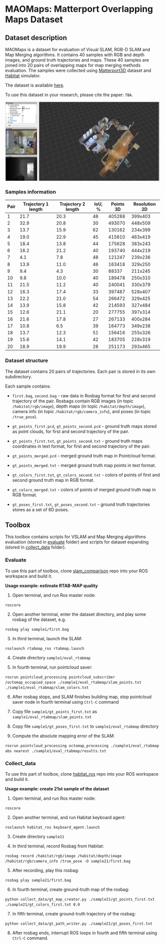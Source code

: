 # MAOMaps: Matterport Overlapping Maps Dataset

## Dataset description

MAOMaps is a dataset for evaluation of Visual SLAM, RGB-D SLAM and Map Merging algorithms. It contains 40 samples with RGB and depth images, and ground truth trajectories and maps. These 40 samples are joined into 20 pairs of overlapping maps for map merging methods evaluation. The samples were collected using [Matterport3D](https://niessner.github.io/Matterport/) dataset and [Habitat](https://aihabitat.org/) simulator.

The dataset is available [here](https://drive.google.com/drive/folders/1K88CglO9go3K4pJn_YUZCuWnT8yALefI).

To use this dataset in your research, please cite the paper: `TBA`.

![Image](img/maomaps_screen.png?raw=true "Title")

### Samples information

| Pair | Trajectory 1 length | Trajectory 2 length | IoU, % | Points 3D | Resolution 2D |
|------|---------------------|---------------------|--------|-----------|---------------|
|   1  |         21.7        |         20.3        | 48     | 405288    | 399x403       |
|   2  |         32.9        |         20.8        | 30     | 493070    | 448x509       | 
|   3  |         13.7        |         15.9        | 62     | 130162    | 234x399       | 
|   4  |         19.0        |         22.9        | 45     | 415810    | 463x419       | 
|   5  |         18.4        |         13.8        | 44     | 175628    | 383x243       | 
|   6  |         16.2        |         21.2        | 40     | 193740    | 444x219       | 
|   7  |         4.1         |         7.8         | 48     | 121247    | 239x236       | 
|   8  |         13.9        |         11.0        | 46     | 163418    | 329x250       |
|   9  |         9.4         |         4.3         | 30     | 88337     | 211x245       | 
|   10 |         9.8         |         10.0        | 40     | 189478    | 250x310       | 
|  11  |         21.5        |         11.2        | 40     | 240041    | 330x379       | 
|  12  |         16.3        |         17.4        | 33     | 397487    | 528x407       | 
|  13  |         22.2        |         21.0        | 54     | 266472    | 329x425       | 
|  14  |         13.9        |         15.8        | 42     | 214593    | 327x484       | 
|  15  |         12.6        |         21.1        | 20     | 277755    | 397x314       | 
|  16  |         21.6        |         17.8        | 27     | 267133    | 400x284       | 
|  17  |         10.8        |         6.5         | 39     | 164773    | 349x238       | 
|  18  |         13.7        |         12.3        | 51     | 156416    | 255x326       | 
|  19  |         15.6        |         14.1        | 42     | 183705    | 228x319       | 
|  20  |         18.9        |         19.9        | 28     | 251173    | 293x465       | 


### Dataset structure

The dataset contains 20 pairs of trajectories. Each pair is stored in its own subdirectory.

Each sample contains:

* `first.bag`, `second.bag` - raw data in Rosbag format for first and second trajectory of the pair. Rosbags contain RGB images (in topic `/habitat/rgb/image`), depth maps (in topic `/habitat/depth/image`), camera info (in topic `/habitat/rgb/camera_info`), and poses (in topic `/true_pose`).

* `gt_points_first.pcd`, `gt_points_second.pcd` - ground truth maps stored as point clouds, for first and second trajectory of the pair.

* `gt_points_first.txt`, `gt_points_second.txt` - ground truth maps coordinates in text format, for first and second trajectory of the pair.

* `gt_points_merged.pcd` - merged ground truth map in Pointcloud format.

* `gt_points_merged.txt` - merged ground truth map points in text format.

* `gt_colors_first.txt`, `gt_colors_second.txt` - colors of points of first and second ground truth map in RGB format.

* `gt_colors_merged.txt` - colors of points of merged ground truth map in RGB format.

* `gt_poses_first.txt`, `gt_poses_second.txt` - ground truth trajectories stores as a set of 6D poses.

## Toolbox

This toolbox contains scripts for VSLAM and Map Merging algorithms evaluation (stored in [evaluate](https://github.com/CnnDepth/MAOMaps/tree/master/evaluate) folder) and scripts for dataset expanding (stored in [collect_data](https://github.com/CnnDepth/MAOMaps/tree/master/collect_data) folder).

### Evaluate

To use this part of toolbox, clone [slam_comparison](https://github.com/CnnDepth/slam_comparison) repo into your ROS workspace and build it.

**Usage example: estimate RTAB-MAP quality**

1. Open terminal, and run Ros master node:

`roscore`

2. Open another terminal, enter the dataset directory, and play some rosbag of the dataset, e.g.

`rosbag play sample1/first.bag`

3. In third terminal, launch the SLAM:

`roslaunch rtabmap_ros rtabmap.launch`

4. Create directory `sample1/eval_rtabmap`

5. In fourth terminal, run pointcloud saver:

`rosrun pointcloud_processing pointcloud_subscriber /octomap_occupied_space ./sample1/eval_rtabmap/slam_points.txt ./sample1/eval_rtabmap/slam_colors.txt`

6. After rosbag stops, and SLAM finishes building map, stop pointcloud saver node in fourth terminal using `Ctrl-C` command

7. Copy file `sample1/gt_points_first.txt` as `sample1/eval_rtabmap/slam_points.txt`

8. Copy file `sample1/gt_poses_first.txt` to `sample1/eval_rtabmap` directory

9. Compute the absolute mapping error of the SLAM:

`rosrun pointcloud_processing octomap_processing ./sample1/eval_rtabmap abs nearest ./sample1/eval_rtabmap/results.txt`

### Collect_data

To use this part of toolbox, clone [habitat_ros](https://github.com/CnnDepth/habitat_ros) repo into your ROS workspace and build it.

**Usage example: create 21st sample of the dataset**


1. Open terminal, and run Ros master node:

`roscore`

2. Open another terminal, and run Habitat keyboard agent:

`roslaunch habitat_ros keyboard_agent.launch`

3. Create directory `sample21`

4. In third terminal, record Rosbag from Habitat:

`rosbag record /habitat/rgb/image /habitat/depth/image /habitat/rgb/camera_info /true_pose -O sample21/first.bag`

5. After recording, play this rosbag:

`rosbag play sample21/first.bag`

6. In fourth terminal, create ground-truth map of the rosbag:

`python collect_data/gt_map_creator.py ./sample21/gt_points_first.txt ./sample21/gt_colors_first.txt 0.0`

7. In fifth terminal, create ground-truth trajectory of the rosbag:

`python collect_data/gt_path_writer.py ./sample21/gt_poses_first.txt`

8. After rosbag ends, interrupt ROS loops in fourth and fifth terminal using `Ctrl-C` command.
